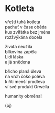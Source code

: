 Kotleta
=======

vřeští tuhá kotleta  
pachuť v čase oběda  
kus zvířátka bez jména  
rozžvýkána docela

života neužila  
bílkovina zapěla  
Lidí láska  
a já snědena

břicho planá úleva  
na vrch čoko poleva  
k řiti menší prodleva  
ví své produkt Orwella

humanity obměna!

(pj)

